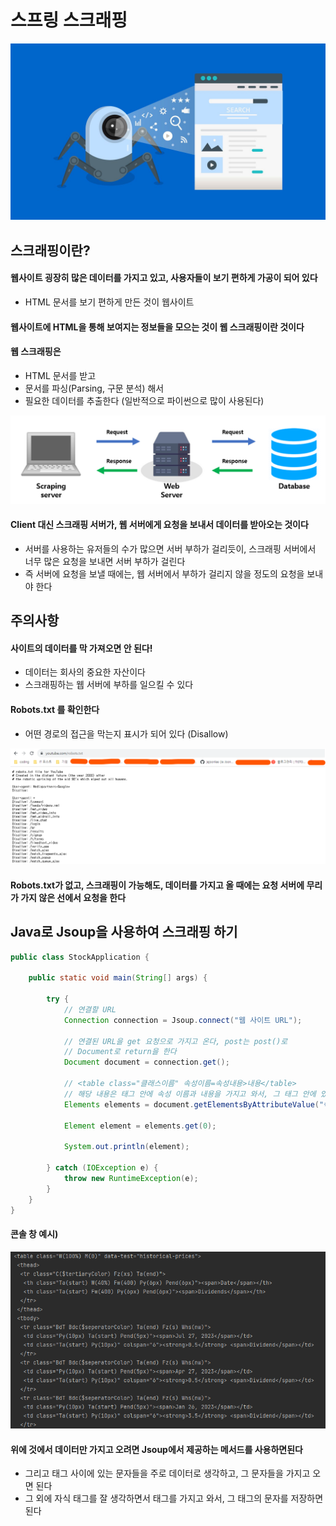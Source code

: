# 스프링 스크래핑



<img src="16_제로베이스_스프링부트_스크래핑.assets/00.jpg" alt="00" style="zoom:50%;" />



## 스크래핑이란?



#### 웹사이트 굉장히 많은 데이터를 가지고 있고, 사용자들이 보기 편하게 가공이 되어 있다

- HTML 문서를 보기 편하게 만든 것이 웹사이트



#### 웹사이트에 HTML을 통해 보여지는 정보들을 모으는 것이 웹 스크래핑이란 것이다



#### 웹 스크래핑은

- HTML 문서를 받고
- 문서를 파싱(Parsing, 구문 분석) 해서 
- 필요한 데이터를 추출한다 (일반적으로 파이썬으로 많이 사용된다)



<img src="16_제로베이스_스프링부트_스크래핑.assets/image-20230831093954515.png" alt="image-20230831093954515" style="zoom:80%;" />

#### Client 대신 스크래핑 서버가, 웹 서버에게 요청을 보내서 데이터를 받아오는 것이다

- 서버를 사용하는 유저들의 수가 많으면 서버 부하가 걸리듯이, 스크래핑 서버에서 너무 많은 요청을 보내면 서버 부하가 걸린다 
- 즉 서버에 요청을 보낼 때에는, 웹 서버에서 부하가 걸리지 않을 정도의 요청을 보내야 한다 





## 주의사항



#### 사이트의 데이터를 막 가져오면 안 된다!

- 데이터는 회사의 중요한 자산이다
- 스크래핑하는 웹 서버에 부하를 일으킬 수 있다



#### Robots.txt 를 확인한다

- 어떤 경로의 접근을 막는지 표시가 되어 있다 (Disallow)

<img src="16_제로베이스_스프링부트_스크래핑.assets/image-20230831094748651.png" alt="image-20230831094748651" style="zoom: 80%;" />



#### Robots.txt가 없고, 스크래핑이 가능해도, 데이터를 가지고 올 때에는 요청 서버에 무리가 가지 않은 선에서 요청을 한다







## Java로 Jsoup을 사용하여 스크래핑 하기



```java
public class StockApplication {

    public static void main(String[] args) {

        try {
            // 연결할 URL
            Connection connection = Jsoup.connect("웹 사이트 URL");
            
            // 연결된 URL을 get 요청으로 가지고 온다, post는 post()로
            // Document로 return을 한다
            Document document = connection.get();
			
            // <table class="클래스이름" 속성이름=속성내용>내용</table>
            // 해당 내용은 태그 안에 속성 이름과 내용을 가지고 와서, 그 태그 안에 있는 html문서를 가지고 오는 것
            Elements elements = document.getElementsByAttributeValue("속성이름", "속성내용");

            Element element = elements.get(0);

            System.out.println(element);

        } catch (IOException e) {
            throw new RuntimeException(e);
        }
    }
}
```



#### 콘솔 창 예시)

![image-20230831101317463](16_제로베이스_스프링부트_스크래핑.assets/image-20230831101317463.png)



#### 위에 것에서 데이터만 가지고 오려면 Jsoup에서 제공하는 메서드를 사용하면된다

- 그리고 태그 사이에 있는 문자들을 주로 데이터로 생각하고, 그 문자들을 가지고 오면 된다
- 그 외에 자식 태그를 잘 생각하면서 태그를 가지고 와서, 그 태그의 문자를 저장하면 된다
